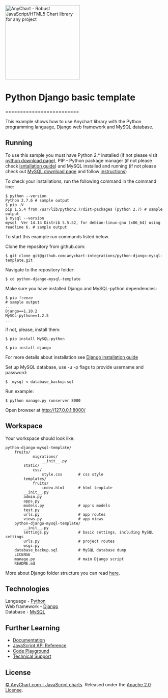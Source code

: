[<img src="https://cdn.anychart.com/images/logo-transparent-segoe.png?2" width="234px" alt="AnyChart - Robust JavaScript/HTML5 Chart library for any project">](https://anychart.com)
# Python Django basic template
=========================

This example shows how to use Anychart library with the Python programming language, Django web framework and MySQL database.

## Running

To use this sample you must have Python 2.* installed (if not please visit [python download page](https://www.python.org/downloads/release/python-2712/)), PIP - Python package manager (if not please check [isntallation guide](https://pip.pypa.io/en/stable/installing/)) and
MySQL installed and running (if not please check out [MySQL download page](https://dev.mysql.com/downloads/installer/) and follow [instructions](http://dev.mysql.com/doc/refman/5.7/en/installing.html))

To check your installations, run the following command in the command line:
```
$ python --version
Python 2.7.6 # sample output
$ pip -V
pip 1.5.4 from /usr/lib/python2.7/dist-packages (python 2.7) # sample output
$ mysql --version
mysql  Ver 14.14 Distrib 5.5.52, for debian-linux-gnu (x86_64) using readline 6. # sample output
```

To start this example run commands listed below.

Clone the repository from github.com:
```
$ git clone git@github.com:anychart-integrations/python-django-mysql-template.git
```

Navigate to the repository folder:
```
$ cd python-django-mysql-template
```

Make sure you have installed Django and MySQL-python dependencies:
```
$ pip freeze
# sample output
...
Django==1.10.2
MySQL-python==1.2.5
...
```

if not, please, install them:
```
$ pip install MySQL-python

$ pip install django
```
For more details about installation see [Django installation guide](https://docs.djangoproject.com/es/1.10/topics/install/)

Set up MySQL database, use -u -p flags to provide username and password:
```
$  mysql < database_backup.sql
```

Run example:
```
$ python manage.py runserver 8000
```

Open browser at http://127.0.0.1:8000/

## Workspace
Your workspace should look like:
```
python-django-mysql-template/
    fruits/
            migrations/
                __init__.py
        static/
            css/
                style.css       # css style
        templates/
            fruits/
                index.html      # html template
        __init__.py
        admin.py
        apps.py
        models.py               # app's models
        test.py
        urls.py                 # app routes
        views.py                # app views
    python-django-mysql-template/
        __init__.py
        settings.py             # basic settings, including MySQL settings
        urls.py                 # project routes
        wsgi.py
    database_backup.sql         # MySQL database dump
    LICENSE
    manage.py                   # main Django script
    README.md

```
More about Django folder structure you can read [here](http://django-project-skeleton.readthedocs.io/en/latest/structure.html).

## Technologies
Language - [Python](https://www.python.org/)<br />
Web framework - [Django](https://www.djangoproject.com/)<br />
Database - [MySQL](https://www.mysql.com/)<br />


## Further Learning
* [Documentation](https://docs.anychart.com)
* [JavaScript API Reference](https://api.anychart.com)
* [Code Playground](https://playground.anychart.com)
* [Technical Support](https://anychart.com/support)

## License
[© AnyChart.com - JavaScript charts](http://www.anychart.com). Released under the [Apache 2.0 License](https://github.com/anychart-integrations/python-django-mysql-template/blob/master/LICENSE).

